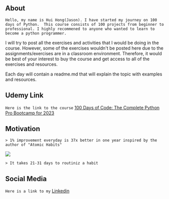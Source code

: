 ## About
```
Hello, my name is Hui Hong(Jason). I have started my journey on 100 days of Python.  This course consists of 100 projects from beginner to professional. I highly recommened to anyone who wanted to learn to become a python programmer.
```

I will try to post all the exercises and activities that I would be doing in the course. However, some of the exercises wouldn't be posted here due to the assignments/exercises are in a classroom environment. Therefore, it would be best of your interest to buy the course and get access to all of the exercises and resources.

Each day will contain a readme.md that will explain the topic with examples and resources.


## Udemy Link
```Here is the link to the course``` [100 Days of Code: The Complete Python Pro Bootcamp for 2023](https://www.udemy.com/course/100-days-of-code/)


## Motivation
``` 
> 1% improvement everyday is 37x better in one year inspired by the author of "Atomic Habits" 
```
<img src="Images/improvement.jpg">

``` 
> It takes 21-31 days to routiniz a habit 
```


## Social Media
```Here is a link to my``` [Linkedin](https://www.linkedin.com/in/huihong-op/)